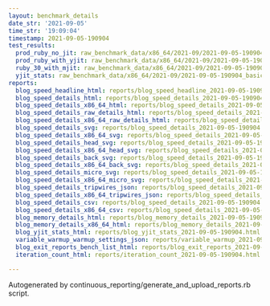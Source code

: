 ```yaml
---
layout: benchmark_details
date_str: '2021-09-05'
time_str: '19:09:04'
timestamp: 2021-09-05-190904
test_results:
  prod_ruby_no_jit: raw_benchmark_data/x86_64/2021-09/2021-09-05-190904_basic_benchmark_prod_ruby_no_jit.json
  prod_ruby_with_yjit: raw_benchmark_data/x86_64/2021-09/2021-09-05-190904_basic_benchmark_prod_ruby_with_yjit.json
  ruby_30_with_mjit: raw_benchmark_data/x86_64/2021-09/2021-09-05-190904_basic_benchmark_ruby_30_with_mjit.json
  yjit_stats: raw_benchmark_data/x86_64/2021-09/2021-09-05-190904_basic_benchmark_yjit_stats.json
reports:
  blog_speed_headline_html: reports/blog_speed_headline_2021-09-05-190904.html
  blog_speed_details_html: reports/blog_speed_details_2021-09-05-190904.html
  blog_speed_details_x86_64_html: reports/blog_speed_details_2021-09-05-190904.x86_64.html
  blog_speed_details_raw_details_html: reports/blog_speed_details_2021-09-05-190904.raw_details.html
  blog_speed_details_x86_64_raw_details_html: reports/blog_speed_details_2021-09-05-190904.x86_64.raw_details.html
  blog_speed_details_svg: reports/blog_speed_details_2021-09-05-190904.svg
  blog_speed_details_x86_64_svg: reports/blog_speed_details_2021-09-05-190904.x86_64.svg
  blog_speed_details_head_svg: reports/blog_speed_details_2021-09-05-190904.head.svg
  blog_speed_details_x86_64_head_svg: reports/blog_speed_details_2021-09-05-190904.x86_64.head.svg
  blog_speed_details_back_svg: reports/blog_speed_details_2021-09-05-190904.back.svg
  blog_speed_details_x86_64_back_svg: reports/blog_speed_details_2021-09-05-190904.x86_64.back.svg
  blog_speed_details_micro_svg: reports/blog_speed_details_2021-09-05-190904.micro.svg
  blog_speed_details_x86_64_micro_svg: reports/blog_speed_details_2021-09-05-190904.x86_64.micro.svg
  blog_speed_details_tripwires_json: reports/blog_speed_details_2021-09-05-190904.tripwires.json
  blog_speed_details_x86_64_tripwires_json: reports/blog_speed_details_2021-09-05-190904.x86_64.tripwires.json
  blog_speed_details_csv: reports/blog_speed_details_2021-09-05-190904.csv
  blog_speed_details_x86_64_csv: reports/blog_speed_details_2021-09-05-190904.x86_64.csv
  blog_memory_details_html: reports/blog_memory_details_2021-09-05-190904.html
  blog_memory_details_x86_64_html: reports/blog_memory_details_2021-09-05-190904.x86_64.html
  blog_yjit_stats_html: reports/blog_yjit_stats_2021-09-05-190904.html
  variable_warmup_warmup_settings_json: reports/variable_warmup_2021-09-05-190904.warmup_settings.json
  blog_exit_reports_bench_list_html: reports/blog_exit_reports_2021-09-05-190904.bench_list.html
  iteration_count_html: reports/iteration_count_2021-09-05-190904.html

---
```

Autogenerated by continuous_reporting/generate_and_upload_reports.rb script.
